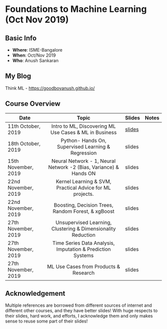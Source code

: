 # Foundations to Machine Learning (Oct Nov 2019)

## Basic Info
  - **Where**: ISME-Bangalore
  - **When**: Oct/Nov 2019
  - **Who**: Anush Sankaran

## My Blog

Think ML - https://goodboyanush.github.io/

## Course Overview

| Date                        |                                    Topic                                    | Slides | Notes |
|-----------------------------|:---------------------------------------------------------------------------:|--------|-------|
| 11th October, 2019  | Intro to ML, Discovering ML Use Cases & ML in Business     |   [slides](./lecture_notes/Lecture-1.pdf)      |       |
|  18th October, 2019 | Python- Hands On, Supervised Learning & Regression     |   slides[]()      |       |
|  15th November, 2019 | Neural Network - 1, Neural Network -2 (Bias, Variance) & Hands ON     |   slides[]()      |       |
|  22nd November, 2019 | Kernel Learning & SVM, Practical Advice for ML projects.     |   slides[]()      |       |
|  22nd November, 2019 | Boosting, Decision Trees, Random Forest, & xgBoost     |   slides[]()      |       |
|  27th November, 2019 | Unsupervised Learning, Clustering & Dimensionality Reduction    |   slides[]()      |       |
|  27th November, 2019 | Time Series Data Analysis, Imputation & Prediction Systems     |   slides[]()      |       |
|  27th November, 2019 | ML Use Cases from Products & Research    |   slides[]()      |       |

## Acknowledgement

Multiple references are borrowed from different sources of internet and different other courses, and they have better slides! With huge respects to their slides, hard work, and efforts, I acknowledge them and only makes sense to reuse some part of their slides!
